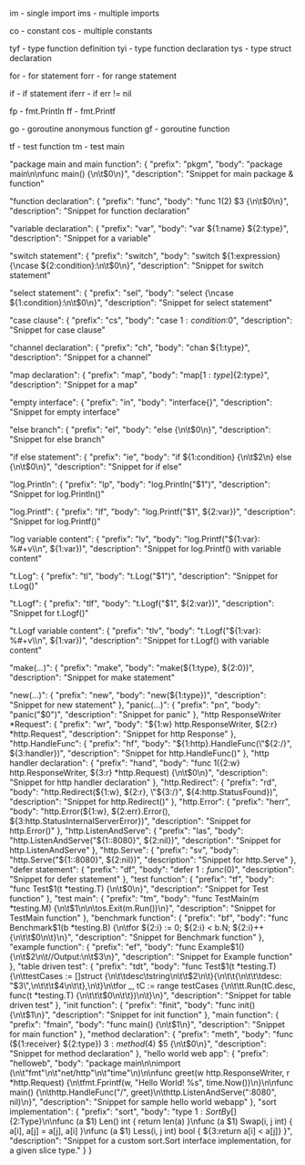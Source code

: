 im  - single import
ims - multiple imports

co  - constant
cos - multiple constants

tyf - type function definition
tyi - type function declaration
tys - type struct declaration

for  - for statement
forr - for range statement

if    - if statement
iferr - if err != nil

fp - fmt.Println
ff - fmt.Printf

go - goroutine anonymous function
gf - goroutine function

tf - test function
tm - test main

  "package main and main function": {
    "prefix": "pkgm",
    "body": "package main\n\nfunc main() {\n\t$0\n}",
    "description": "Snippet for main package & function"

  "function declaration": {
    "prefix": "func",
    "body": "func $1($2) $3 {\n\t$0\n}",
    "description": "Snippet for function declaration"

  "variable declaration": {
    "prefix": "var",
    "body": "var ${1:name} ${2:type}",
    "description": "Snippet for a variable"

  "switch statement": {
    "prefix": "switch",
    "body": "switch ${1:expression} {\ncase ${2:condition}:\n\t$0\n}",
    "description": "Snippet for switch statement"

  "select statement": {
    "prefix": "sel",
    "body": "select {\ncase ${1:condition}:\n\t$0\n}",
    "description": "Snippet for select statement"

  "case clause": {
    "prefix": "cs",
    "body": "case ${1:condition}:$0",
    "description": "Snippet for case clause"

  "channel declaration": {
    "prefix": "ch",
    "body": "chan ${1:type}",
    "description": "Snippet for a channel"

  "map declaration": {
    "prefix": "map",
    "body": "map[${1:type}]${2:type}",
    "description": "Snippet for a map"

  "empty interface": {
    "prefix": "in",
    "body": "interface{}",
    "description": "Snippet for empty interface"


  "else branch": {
    "prefix": "el",
    "body": "else {\n\t$0\n}",
    "description": "Snippet for else branch"

  "if else statement": {
    "prefix": "ie",
    "body": "if ${1:condition} {\n\t$2\n} else {\n\t$0\n}",
    "description": "Snippet for if else"

  "log.Println": {
    "prefix": "lp",
    "body": "log.Println(\"$1\")",
    "description": "Snippet for log.Println()"

  "log.Printf": {
    "prefix": "lf",
    "body": "log.Printf(\"$1\", ${2:var})",
    "description": "Snippet for log.Printf()"

  "log variable content": {
    "prefix": "lv",
    "body": "log.Printf(\"${1:var}: %#+v\\\\n\", ${1:var})",
    "description": "Snippet for log.Printf() with variable content"

  "t.Log": {
    "prefix": "tl",
    "body": "t.Log(\"$1\")",
    "description": "Snippet for t.Log()"

  "t.Logf": {
    "prefix": "tlf",
    "body": "t.Logf(\"$1\", ${2:var})",
    "description": "Snippet for t.Logf()"

  "t.Logf variable content": {
    "prefix": "tlv",
    "body": "t.Logf(\"${1:var}: %#+v\\\\n\", ${1:var})",
    "description": "Snippet for t.Logf() with variable content"

  "make(...)": {
    "prefix": "make",
    "body": "make(${1:type}, ${2:0})",
    "description": "Snippet for make statement"

  "new(...)": {
    "prefix": "new",
    "body": "new(${1:type})",
    "description": "Snippet for new statement"
  },
  "panic(...)": {
    "prefix": "pn",
    "body": "panic(\"$0\")",
    "description": "Snippet for panic"
  },
  "http ResponseWriter *Request": {
    "prefix": "wr",
    "body": "${1:w} http.ResponseWriter, ${2:r} *http.Request",
    "description": "Snippet for http Response"
  },
  "http.HandleFunc": {
    "prefix": "hf",
    "body": "${1:http}.HandleFunc(\"${2:/}\", ${3:handler})",
    "description": "Snippet for http.HandleFunc()"
  },
  "http handler declaration": {
    "prefix": "hand",
    "body": "func $1(${2:w} http.ResponseWriter, ${3:r} *http.Request) {\n\t$0\n}",
    "description": "Snippet for http handler declaration"
  },
  "http.Redirect": {
    "prefix": "rd",
    "body": "http.Redirect(${1:w}, ${2:r}, \"${3:/}\", ${4:http.StatusFound})",
    "description": "Snippet for http.Redirect()"
  },
  "http.Error": {
    "prefix": "herr",
    "body": "http.Error(${1:w}, ${2:err}.Error(), ${3:http.StatusInternalServerError})",
    "description": "Snippet for http.Error()"
  },
  "http.ListenAndServe": {
    "prefix": "las",
    "body": "http.ListenAndServe(\"${1::8080}\", ${2:nil})",
    "description": "Snippet for http.ListenAndServe"
  },
  "http.Serve": {
    "prefix": "sv",
    "body": "http.Serve(\"${1::8080}\", ${2:nil})",
    "description": "Snippet for http.Serve"
  },
  "defer statement": {
    "prefix": "df",
    "body": "defer ${1:func}($0)",
    "description": "Snippet for defer statement"
  },
  "test function": {
    "prefix": "tf",
    "body": "func Test$1(t *testing.T) {\n\t$0\n}",
    "description": "Snippet for Test function"
  },
  "test main": {
    "prefix": "tm",
    "body": "func TestMain(m *testing.M) {\n\t$1\n\n\tos.Exit(m.Run())\n}",
    "description": "Snippet for TestMain function"
  },
  "benchmark function": {
    "prefix": "bf",
    "body": "func Benchmark$1(b *testing.B) {\n\tfor ${2:i} := 0; ${2:i} < b.N; ${2:i}++ {\n\t\t$0\n\t}\n}",
    "description": "Snippet for Benchmark function"
  },
  "example function": {
    "prefix": "ef",
    "body": "func Example$1() {\n\t$2\n\t//Output:\n\t$3\n}",
    "description": "Snippet for Example function"
  },
  "table driven test": {
    "prefix": "tdt",
    "body": "func Test$1(t *testing.T) {\n\ttestCases := []struct {\n\t\tdesc\tstring\n\t\t$2\n\t}{\n\t\t{\n\t\t\tdesc: \"$3\",\n\t\t\t$4\n\t\t},\n\t}\n\tfor _, tC := range testCases {\n\t\tt.Run(tC.desc, func(t *testing.T) {\n\t\t\t$0\n\t\t})\n\t}\n}",
    "description": "Snippet for table driven test"
  },
  "init function": {
    "prefix": "finit",
    "body": "func init() {\n\t$1\n}",
    "description": "Snippet for init function"
  },
  "main function": {
    "prefix": "fmain",
    "body": "func main() {\n\t$1\n}",
    "description": "Snippet for main function"
  },
  "method declaration": {
    "prefix": "meth",
    "body": "func (${1:receiver} ${2:type}) ${3:method}($4) $5 {\n\t$0\n}",
    "description": "Snippet for method declaration"
  },
  "hello world web app": {
    "prefix": "helloweb",
    "body": "package main\n\nimport (\n\t\"fmt\"\n\t\"net/http\"\n\t\"time\"\n)\n\nfunc greet(w http.ResponseWriter, r *http.Request) {\n\tfmt.Fprintf(w, \"Hello World! %s\", time.Now())\n}\n\nfunc main() {\n\thttp.HandleFunc(\"/\", greet)\n\thttp.ListenAndServe(\":8080\", nil)\n}",
    "description": "Snippet for sample hello world webapp"
  },
  "sort implementation": {
    "prefix": "sort",
    "body": "type ${1:SortBy} []${2:Type}\n\nfunc (a $1) Len() int           { return len(a) }\nfunc (a $1) Swap(i, j int)      { a[i], a[j] = a[j], a[i] }\nfunc (a $1) Less(i, j int) bool { ${3:return a[i] < a[j]} }",
    "description": "Snippet for a custom sort.Sort interface implementation, for a given slice type."
  }
}

